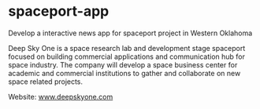 # spaceport-app

Develop a interactive news app for spaceport project in Western Oklahoma

Deep Sky One is a space research lab and development stage spaceport focused on building commercial applications and communication hub for space industry. The company will develop a space business center for academic and commercial institutions to gather and collaborate on new space related projects. 

Website: www.deepskyone.com
